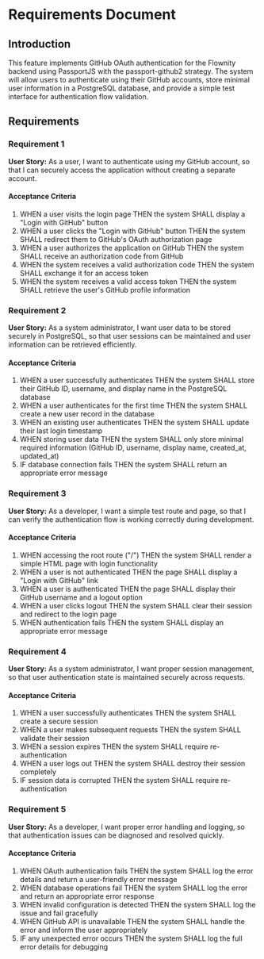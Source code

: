 # Requirements Document

## Introduction

This feature implements GitHub OAuth authentication for the Flownity backend using PassportJS with the passport-github2 strategy. The system will allow users to authenticate using their GitHub accounts, store minimal user information in a PostgreSQL database, and provide a simple test interface for authentication flow validation.

## Requirements

### Requirement 1

**User Story:** As a user, I want to authenticate using my GitHub account, so that I can securely access the application without creating a separate account.

#### Acceptance Criteria

1. WHEN a user visits the login page THEN the system SHALL display a "Login with GitHub" button
2. WHEN a user clicks the "Login with GitHub" button THEN the system SHALL redirect them to GitHub's OAuth authorization page
3. WHEN a user authorizes the application on GitHub THEN the system SHALL receive an authorization code from GitHub
4. WHEN the system receives a valid authorization code THEN the system SHALL exchange it for an access token
5. WHEN the system receives a valid access token THEN the system SHALL retrieve the user's GitHub profile information

### Requirement 2

**User Story:** As a system administrator, I want user data to be stored securely in PostgreSQL, so that user sessions can be maintained and user information can be retrieved efficiently.

#### Acceptance Criteria

1. WHEN a user successfully authenticates THEN the system SHALL store their GitHub ID, username, and display name in the PostgreSQL database
2. WHEN a user authenticates for the first time THEN the system SHALL create a new user record in the database
3. WHEN an existing user authenticates THEN the system SHALL update their last login timestamp
4. WHEN storing user data THEN the system SHALL only store minimal required information (GitHub ID, username, display name, created_at, updated_at)
5. IF database connection fails THEN the system SHALL return an appropriate error message

### Requirement 3

**User Story:** As a developer, I want a simple test route and page, so that I can verify the authentication flow is working correctly during development.

#### Acceptance Criteria

1. WHEN accessing the root route ("/") THEN the system SHALL render a simple HTML page with login functionality
2. WHEN a user is not authenticated THEN the page SHALL display a "Login with GitHub" link
3. WHEN a user is authenticated THEN the page SHALL display their GitHub username and a logout option
4. WHEN a user clicks logout THEN the system SHALL clear their session and redirect to the login page
5. WHEN authentication fails THEN the system SHALL display an appropriate error message

### Requirement 4

**User Story:** As a system administrator, I want proper session management, so that user authentication state is maintained securely across requests.

#### Acceptance Criteria

1. WHEN a user successfully authenticates THEN the system SHALL create a secure session
2. WHEN a user makes subsequent requests THEN the system SHALL validate their session
3. WHEN a session expires THEN the system SHALL require re-authentication
4. WHEN a user logs out THEN the system SHALL destroy their session completely
5. IF session data is corrupted THEN the system SHALL require re-authentication

### Requirement 5

**User Story:** As a developer, I want proper error handling and logging, so that authentication issues can be diagnosed and resolved quickly.

#### Acceptance Criteria

1. WHEN OAuth authentication fails THEN the system SHALL log the error details and return a user-friendly error message
2. WHEN database operations fail THEN the system SHALL log the error and return an appropriate error response
3. WHEN invalid configuration is detected THEN the system SHALL log the issue and fail gracefully
4. WHEN GitHub API is unavailable THEN the system SHALL handle the error and inform the user appropriately
5. IF any unexpected error occurs THEN the system SHALL log the full error details for debugging